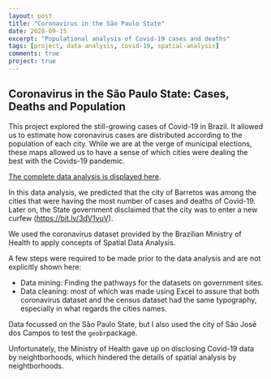 ```yaml
---
layout: post
title: "Coronavirus in the São Paulo State"
date: 2020-09-15
excerpt: "Populational analysis of Covid-19 cases and deaths"
tags: [project, data-analysis, covid-19, spatial-analysis]
comments: true
project: true
---
```


## Coronavirus in the São Paulo State: Cases, Deaths and Population

This project explored the still-growing cases of Covid-19 in Brazil. It allowed us to estimate how coronavirus cases are distributed according to the population of each city. While we are at the verge of municipal elections, these maps allowed us to have a sense of which cities were dealing the best with the Covids-19 pandemic.

[The complete data analysis is displayed here](https://github.com/pedroafleite/coronavirus/blob/main/coronavirus.md).

In this data analysis, we predicted that the city of Barretos was among the cities that were having the most number of cases and deaths of Covid-19. Later on, the State government disclaimed that the city was to enter a new curfew (https://bit.ly/3dV1vuV).

We used the coronavirus dataset provided by the Brazilian Ministry of Health to apply concepts of Spatial Data Analysis.

A few steps were required to be made prior to the data analysis and are not explicitly shown here:
- Data mining: Finding the pathways for the datasets on government sites.
- Data cleaning: most of which was made using Excel to assure that both coronavirus dataset and the census dataset had the same typography, especially in what regards the cities names.

Data focussed on the São Paulo State, but I also used the city of São José dos Campos to test the `geobr`package.

Unfortunately, the Ministry of Health gave up on disclosing Covid-19 data by neightborhoods, which hindered the details of spatial analysis by neightborhoods.
